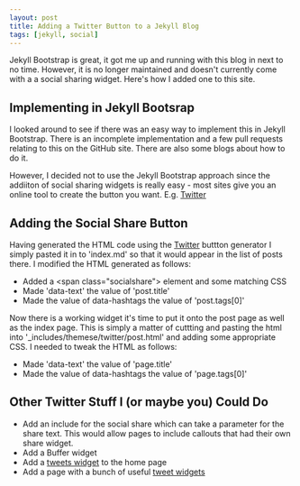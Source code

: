 ```yaml
---
layout: post
title: Adding a Twitter Button to a Jekyll Blog
tags: [jekyll, social]
---
```


Jekyll Bootstrap is great, it got me up and running with this blog in
next to no time. However, it is no longer maintained and doesn't
currently come with a a social sharing widget. Here's how I added one
to this site.

## Implementing in Jekyll Bootsrap ##

I looked around to see if there was an easy way to implement this in
Jekyll Bootstrap. There is an incomplete implementation and a few pull
requests relating to this on the GitHub site. There are also some
blogs about how to do it.

However, I decided not to use the Jekyll Bootstrap approach since the
addiiton of social sharing widgets is really easy - most sites give
you an online tool to create the button you
want. E.g. [Twitter](https://about.twitter.com/resources/buttons)

## Adding the Social Share Button ##

Having generated the HTML code using the
[Twitter](https://about.twitter.com/resources/buttons) buttton
generator I simply pasted it in to 'index.md' so that it would appear
in the list of posts there. I modified the HTML generated as follows:

  * Added a &lt;span class="socialshare"&gt; element and some matching CSS
  * Made 'data-text' the value of 'post.title'
  * Made the value of data-hashtags the value of 'post.tags[0]'

Now there is a working widget it's time to put it onto the post page
as well as the index page. This is simply a matter of cuttting and
pasting the html into '_includes/themese/twitter/post.html' and adding
some appropriate CSS. I needed to tweak the HTML as follows:

  * Made 'data-text' the value of 'page.title'
  * Made the value of data-hashtags the value of 'page.tags[0]'
  

## Other Twitter Stuff I (or maybe you) Could Do ##

  * Add an include for the social share which can take a parameter for the share text. This would allow pages to include callouts that had their own share widget.
  * Add a Buffer widget
  * Add a [tweets widget](https://twitter.com/settings/widgets/new) to the home page
  * Add a page with a bunch of useful [tweet widgets](https://twitter.com/settings/widgets/new)